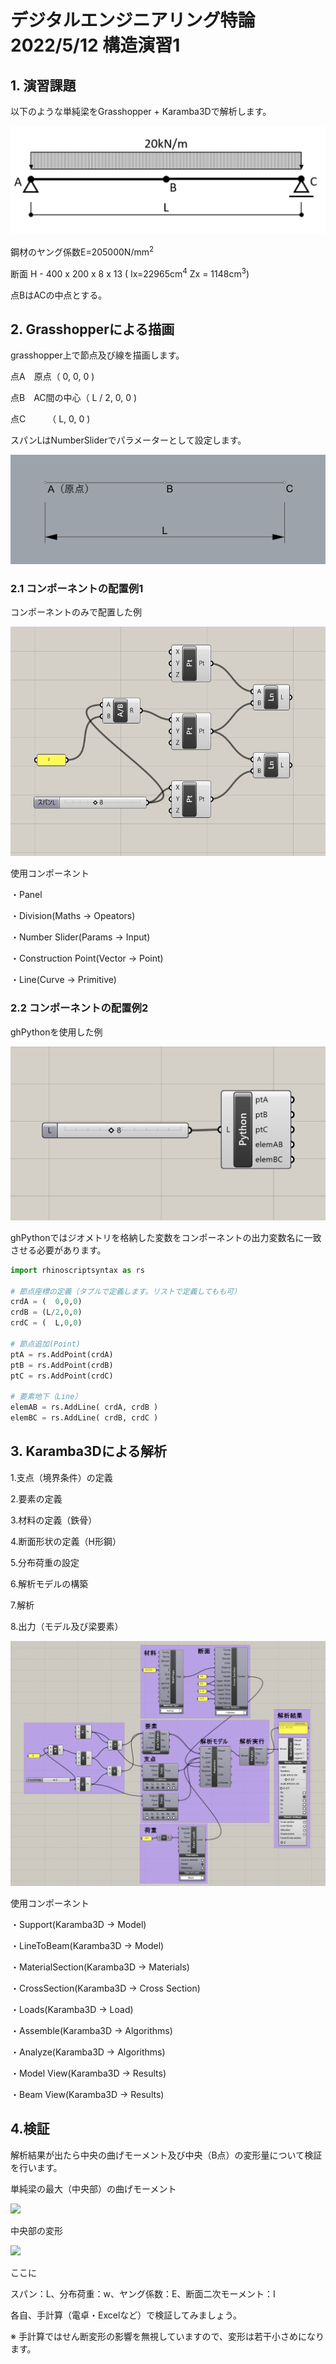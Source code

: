 # デジタルエンジニアリング特論2022/5/12 構造演習1
## 1. 演習課題
以下のような単純梁をGrasshopper + Karamba3Dで解析します。

![](img/2022-05-05-21-15-20.png)

鋼材のヤング係数E=205000N/mm<sup>2</sup>

断面 H - 400 x 200 x 8 x 13 ( Ix=22965cm<sup>4</sup> Zx = 1148cm<sup>3</sup>)

点BはACの中点とする。

## 2. Grasshopperによる描画


grasshopper上で節点及び線を描画します。

点A　原点（ 0, 0, 0 )

点B　AC間の中心（ L / 2, 0, 0 )

点C　　　（ L, 0, 0 )

スパンLはNumberSliderでパラメーターとして設定します。

![](img/2022-04-28-11-25-25.png)

### 2.1 コンポーネントの配置例1

コンポーネントのみで配置した例

![](img/2022-04-27-20-18-24.png)

使用コンポーネント

・Panel

・Division(Maths → Opeators)

・Number Slider(Params → Input)

・Construction Point(Vector → Point)

・Line(Curve → Primitive)

### 2.2 コンポーネントの配置例2

ghPythonを使用した例

![](img/2022-05-05-21-20-07.png)

ghPythonではジオメトリを格納した変数をコンポーネントの出力変数名に一致させる必要があります。

```python
import rhinoscriptsyntax as rs

# 節点座標の定義（タプルで定義します。リストで定義してもも可）
crdA = (  0,0,0)
crdB = (L/2,0,0)
crdC = (  L,0,0)

# 節点追加(Point)
ptA = rs.AddPoint(crdA) 
ptB = rs.AddPoint(crdB)
ptC = rs.AddPoint(crdC)

# 要素地下（Line）
elemAB = rs.AddLine( crdA, crdB )
elemBC = rs.AddLine( crdB, crdC )

```

## 3. Karamba3Dによる解析


1.支点（境界条件）の定義

2.要素の定義

3.材料の定義（鉄骨）

4.断面形状の定義（H形鋼）

5.分布荷重の設定

6.解析モデルの構築

7.解析

8.出力（モデル及び梁要素）

![](img/2022-04-29-23-45-09.png)

使用コンポーネント

・Support(Karamba3D → Model)

・LineToBeam(Karamba3D → Model)

・MaterialSection(Karamba3D → Materials)

・CrossSection(Karamba3D → Cross Section)

・Loads(Karamba3D → Load)

・Assemble(Karamba3D → Algorithms)

・Analyze(Karamba3D → Algorithms)

・Model View(Karamba3D → Results)

・Beam View(Karamba3D → Results)

## 4.検証

解析結果が出たら中央の曲げモーメント及び中央（B点）の変形量について検証を行います。

単純梁の最大（中央部）の曲げモーメント

<img src="https://latex.codecogs.com/svg.image?M=\frac{1}{8}&space;wL^{2}">

中央部の変形

<img src="https://latex.codecogs.com/svg.image?\delta=\frac{5wL^{4}}{384EI}&space;">

ここに

スパン：L、分布荷重：w、ヤング係数：E、断面二次モーメント：I

各自、手計算（電卓・Excelなど）で検証してみましょう。

※ 手計算ではせん断変形の影響を無視していますので、変形は若干小さめになります。
